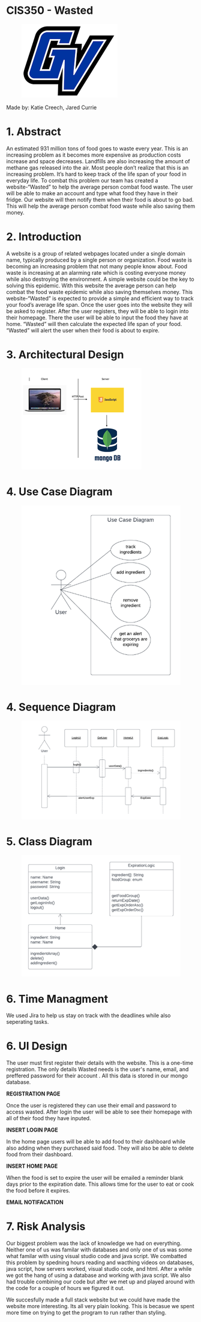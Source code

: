 
<h1>CIS350 - Wasted </h1>

<figure>
<img src="images/GV.png"> </img>
</figure>

Made by: Katie Creech, Jared Currie

<h1>1. Abstract</h1>
An estimated 931 million tons of food goes to waste every year. This is an increasing problem as it becomes more expensive as production costs increase and space decreases. Landfills are also increasing the amount of methane gas released into the air. Most people don’t realize that this is an increasing problem. It’s hard to keep track of the life span of your food in everyday life. To combat this problem our team has created a website-“Wasted” to help the average person combat food waste. The user will be able to make an account and type what food they have in their fridge. Our website will then notify them when their food is about to go bad. This will help the average person combat food waste while also saving them money.

<h1>2. Introduction</h1>
 
 A website is a group of related webpages located under a single domain name, typically produced by a single person or organization. Food waste is becoming an increasing problem that not many people know about. Food waste is increasing at an alarming rate which is costing everyone money while also destroying the environment. A simple website could be the key to solving this epidemic. With this website the  average person can help combat the food waste epidemic while also saving themselves money. This website-“Wasted” is expected to provide a simple and efficient way to track your food’s average life span. Once the user goes into the website they will be asked to register. After the user registers, they will be able to login into their homepage. There the user will be able to input the food they have at home. “Wasted” will then calculate the expected life span of your food. “Wasted” will alert the user when their food is about to expire.

<h1>3. Architectural Design</h1>

<figure>
<img src="images/Arch%20Design%20Small.png"> </img>
</figure>

<h1>4. Use Case Diagram</h1>
<figure>
<img src="images/CIS%20350%20Use%20case%20UML.png"> </img>
</figure>

<h1>4. Sequence Diagram</h1>
<figure>
<img src="images/CIS%20350%20Sequence%20Diagram.png"> </img>
</figure>

<h1>5. Class Diagram</h1>
<figure>
<img src="images/Class%20Diagram.png"> </img>
</figure>

<h1>6. Time Managment </h1>
We used Jira to help us stay on track with the deadlines while also seperating tasks.

<h1>6. UI Design</h1>
The user must first register their details with the website. This is a one-time registration. The only details Wasted needs is the user's name, email, and preffered password for their account . All this data is stored in our mongo database. 

**REGISTRATION PAGE**

Once the user is registered they can use their email and password to access wasted. After login the user will be able to see their homepage with all of their food they have inputed.

**INSERT LOGIN PAGE**

In the home page users will be able to add food to their dashboard while also adding when they purchased said food. They will also be able to delete food from their dashboard.

**INSERT HOME PAGE**

When the food is set to expire the user will be emailed a reminder blank days prior to the expiration date. This allows time for the user to eat or cook the food before it expires. 

**EMAIL NOTIFACATION**

<h1>7. Risk Analysis</h1>
Our biggest problem was the lack of knowledge we had on everything. Neither one of us was familar with databases and only one of us was some what familar with using visual studio code and java script. We combatted this problem by spedning hours reading and wacthing videos on databases, java script, how servers worked, visual studio code, and html. After a while we got the hang of using a database and working with java script. We also had trouble combining our code but after we met up and played around with the code for a couple of hours we figured it out. 

We succesfully made a full stack website but we could have made the website more interesting. Its all very plain looking. This is becasue we spent more time on trying to get the program to run rather than styling.
